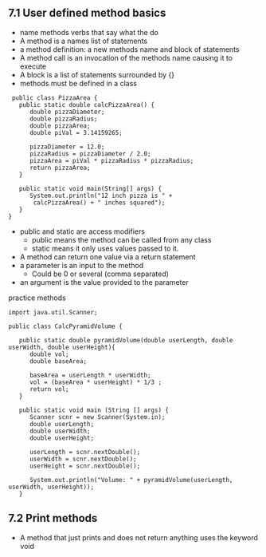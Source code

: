 ## 7.1 User defined method basics

- name methods verbs that say what the do
- A method is a names list of statements
- a method definition: a new methods name and block of statements
- A method call is an invocation of the methods name causing it to execute
- A block is a list of statements surrounded by {}
- methods must be defined in a class

```
 public class PizzaArea { 
   public static double calcPizzaArea() {
      double pizzaDiameter;
      double pizzaRadius;
      double pizzaArea;
      double piVal = 3.14159265;

      pizzaDiameter = 12.0;
      pizzaRadius = pizzaDiameter / 2.0;
      pizzaArea = piVal * pizzaRadius * pizzaRadius;
      return pizzaArea;
   }

   public static void main(String[] args) {  
      System.out.println("12 inch pizza is " +   
       calcPizzaArea() + " inches squared"); 
   }
}
```

- public and static are access modifiers
	- public means the method can be called from any class
	- static means it only uses values passed to it.
- A method can return one value via a return statement
- a parameter is an input to the method
	- Could be 0 or several (comma separated)
- an argument is the value provided to the parameter

practice methods 
```
import java.util.Scanner;

public class CalcPyramidVolume {

   public static double pyramidVolume(double userLength, double userWidth, double userHeight){
      double vol;
      double baseArea;
      
      baseArea = userLength * userWidth;
      vol = (baseArea * userHeight) * 1/3 ;
      return vol;
   }

   public static void main (String [] args) {
      Scanner scnr = new Scanner(System.in);
      double userLength;
      double userWidth;
      double userHeight;

      userLength = scnr.nextDouble();
      userWidth = scnr.nextDouble();
      userHeight = scnr.nextDouble();

      System.out.println("Volume: " + pyramidVolume(userLength, userWidth, userHeight));
   }
```

## 7.2 Print methods

- A method that just prints and does not return anything uses the keyword void